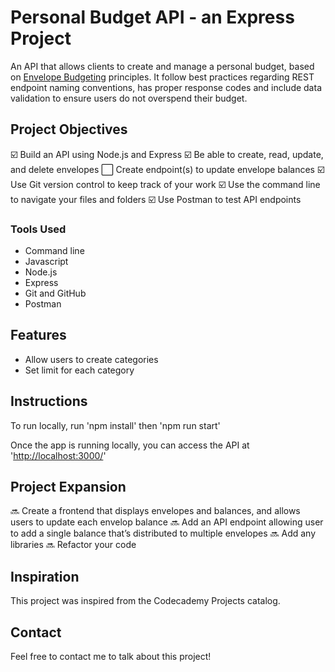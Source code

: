 # Personal Budget API - an Express Project

An API that allows clients to create and manage a personal budget, based on [Envelope Budgeting](https://www.thebalancemoney.com/what-is-envelope-budgeting-1293682#toc-how-envelope-budgeting-works) principles. It follow best practices regarding REST endpoint naming conventions, has proper response codes and include data validation to ensure users do not overspend their budget.

## Project Objectives

☑️ Build an API using Node.js and Express
☑️ Be able to create, read, update, and delete envelopes
⬜️ Create endpoint(s) to update envelope balances
☑️ Use Git version control to keep track of your work
☑️ Use the command line to navigate your files and folders
☑️ Use Postman to test API endpoints

### Tools Used

* Command line
* Javascript
* Node.js
* Express
* Git and GitHub
* Postman

## Features

* Allow users to create categories
* Set limit for each category

## Instructions

To run locally, run 'npm install' then 'npm run start'

Once the app is running locally, you can access the API at '<http://localhost:3000/>'

## Project Expansion

🔜 Create a frontend that displays envelopes and balances, and allows users to update each envelop balance
🔜 Add an API endpoint allowing user to add a single balance that’s distributed to multiple envelopes
🔜 Add any libraries
🔜 Refactor your code

## Inspiration

This project was inspired from the Codecademy Projects catalog.

## Contact

Feel free to contact me to talk about this project!

